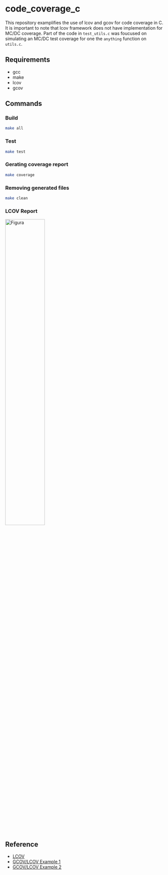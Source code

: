# code_coverage_c
This repository examplifies the use of lcov and gcov for code coverage in C. 
It is important to note that lcov framework does not have implementation for MC/DC coverage.
Part of the code in `test_utils.c` was foucused on simulating an MC/DC test coverage for one the `anything`
function on `utils.c`.

## Requirements

* gcc
* make
* lcov
* gcov

## Commands

### Build

```bash
make all
```
### Test

```bash
make test
```
### Gerating coverage report

```bash
make coverage
```
### Removing generated files
```bash
make clean
```
### LCOV Report

<img src="./lcov-img.png" alt="Figura" style="width:50%;"/>

## Reference
* [LCOV](https://github.com/linux-test-project/lcov) 
* [GCOV/LCOV Example 1](https://github.com/shenxianpeng/gcov-example) 
* [GCOV/LCOV Example 2](https://github.com/akafael/c-project-template) 